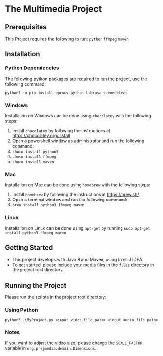 # The Multimedia Project

## Prerequisites

This Project requires the following to run:
`python`
`ffmpeg`
`maven`

## Installation

### Python Dependencies

The following python packages are required to run the project, use the following command:
```
python3 -m pip install opencv-python librosa scenedetect
```

### Windows

Installation on Windows can be done using `chocolatey` with the following steps:
1. Install `chocolatey` by following the instructions at https://chocolatey.org/install
2. Open a powershell window as administrator and run the following command:
3. `choco install python3`
4. `choco install ffmpeg`
5. `choco install maven`

### Mac

Installation on Mac can be done using `homebrew` with the following steps:
1. Install `homebrew` by following the instructions at https://brew.sh/
2. Open a terminal window and run the following command:
3. `brew install python3 ffmpeg maven`

### Linux

Installation on Linux can be done using `apt-get` by running `sudo apt-get install python3 ffmpeg maven`

## Getting Started

- This project develops with Java 8 and Maven, using IntelliJ IDEA.
- To get started, please include your media files in the `files` directory in the project root directory.

## Running the Project

Please run the scripts in the project root directory:

### Using Python
```
python3 .\MyProject.py <input_video_file_path> <input_audio_file_path>
```

### Notes

If you want to adjust the video size, please change the `SCALE_FACTOR` variable in `org.projmedia.domain.Dimensions`.
